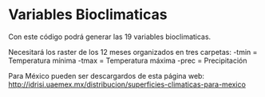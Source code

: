# Variables Bioclimaticas

Con este código podrá generar las 19 variables bioclimaticas. 

Necesitará los raster de los 12 meses organizados en tres carpetas:
-tmin = Temperatura mínima
-tmax = Temperatura máxima
-prec = Precipitación

Para México pueden ser descargardos de esta página web: http://idrisi.uaemex.mx/distribucion/superficies-climaticas-para-mexico
